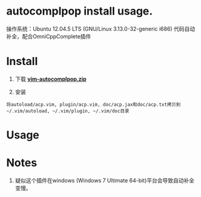 <h1> autocomplpop install usage. </h1>
操作系统：Ubuntu 12.04.5 LTS (GNU/Linux 3.13.0-32-generic i686)  
代码自动补全，配合OmniCppComplete插件

# Install 
1. 下载 **[vim-autocomplpop.zip](https://www.vim.org/scripts/download_script.php?src_id=11894)** 

2. 安装
```
将autoload/acp.vim, plugin/acp.vim, doc/acp.jax和doc/acp.txt拷贝到~/.vim/autoload, ~/.vim/plugin, ~/.vim/doc目录
``` 

# Usage

# Notes
1. 疑似这个插件在windows (Windows 7 Ultimate 64-bit)平台会导致自动补全变慢。
